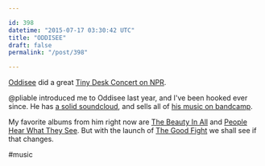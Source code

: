 ```yaml
---

id: 398
datetime: "2015-07-17 03:30:42 UTC"
title: "ODDISEE"
draft: false
permalink: "/post/398"

---
```


[Oddisee](https://en.wikipedia.org/wiki/Oddisee) did a great [Tiny Desk Concert on NPR](http://www.npr.org/event/music/417459405/oddisee-tiny-desk-concert?autoplay=true).

@pliable introduced me to Oddisee last year, and I've been hooked ever since. He has [a solid soundcloud](https://soundcloud.com/oddiseemusic), and sells all of [his music on bandcamp](https://oddisee.bandcamp.com/).

My favorite albums from him right now are [The Beauty In All](https://oddiseemmg.bandcamp.com/album/the-beauty-in-all) and [People Hear What They See](https://oddiseemmg.bandcamp.com/album/people-hear-what-they-see). But with the launch of [The Good Fight](https://oddiseemmg.bandcamp.com/album/the-good-fight) we shall see if that changes.

#music

